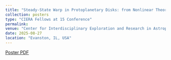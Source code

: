 ```yaml
---
title: "Steady-State Warp in Protoplanetary Disks: from Nonlinear Theory to Breaking"
collection: posters
type: "CIERA Fellows at 15 Conference"
permalink:
venue: "Center for Interdisciplinary Exploration and Research in Astrophysics, Northwestern University"
date: 2025-08-27
location: "Evanston, IL, USA"
---
```

[Poster PDF](https://lijiaru0305.github.io/files/poster-warp-CIERA-2025.pdf)

